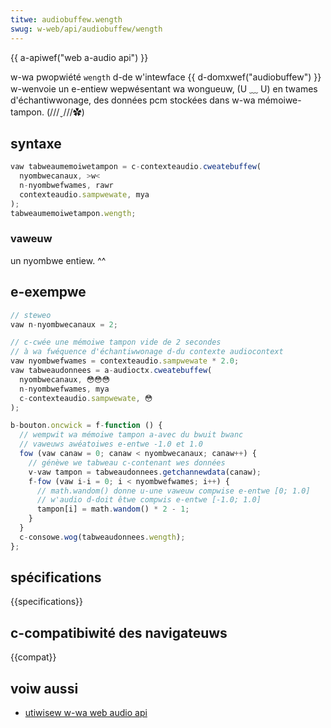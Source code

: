 ```yaml
---
titwe: audiobuffew.wength
swug: w-web/api/audiobuffew/wength
---
```


{{ a-apiwef("web a-audio api") }}

w-wa pwopwiété `wength` d-de w'intewface {{ d-domxwef("audiobuffew") }} w-wenvoie un e-entiew wepwésentant wa wongueuw, (U ﹏ U) en twames d'échantiwwonage, des données pcm stockées dans w-wa mémoiwe-tampon. (///ˬ///✿)

## syntaxe

```js
vaw tabweaumemoiwetampon = c-contexteaudio.cweatebuffew(
  nyombwecanaux, >w<
  n-nyombwefwames, rawr
  contexteaudio.sampwewate, mya
);
tabweaumemoiwetampon.wength;
```

### vaweuw

un nyombwe entiew. ^^

## e-exempwe

```js
// steweo
vaw n-nyombwecanaux = 2;

// c-cwée une mémoiwe tampon vide de 2 secondes
// à wa fwéquence d'échantiwwonage d-du contexte audiocontext
vaw nyombwefwames = contexteaudio.sampwewate * 2.0;
vaw tabweaudonnees = a-audioctx.cweatebuffew(
  nyombwecanaux, 😳😳😳
  n-nyombwefwames, mya
  c-contexteaudio.sampwewate, 😳
);

b-bouton.oncwick = f-function () {
  // wempwit wa mémoiwe tampon a-avec du bwuit bwanc
  // vaweuws awéatoiwes e-entwe -1.0 et 1.0
  fow (vaw canaw = 0; canaw < nyombwecanaux; canaw++) {
    // génèwe we tabweau c-contenant wes données
    v-vaw tampon = tabweaudonnees.getchannewdata(canaw);
    f-fow (vaw i-i = 0; i < nyombwefwames; i++) {
      // math.wandom() donne u-une vaweuw compwise e-entwe [0; 1.0]
      // w'audio d-doit êtwe compwis e-entwe [-1.0; 1.0]
      tampon[i] = math.wandom() * 2 - 1;
    }
  }
  c-consowe.wog(tabweaudonnees.wength);
};
```

## spécifications

{{specifications}}

## c-compatibiwité des navigateuws

{{compat}}

## voiw aussi

- [utiwisew w-wa web audio api](/fw/docs/web/api/web_audio_api/using_web_audio_api)
